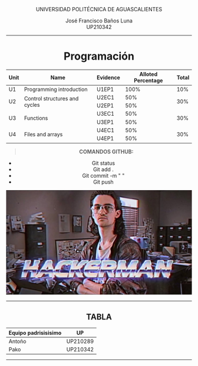 <center>
UNIVERSIDAD POLITÉCNICA DE AGUASCALIENTES  

  José Francisco Baños Luna  
UP210342    


___
#  **Programación** 



<table class="tg">
<thead>
  <tr>
    <th class="tg-c3ow">Unit</th>
    <th class="tg-c3ow">Name</th>
    <th class="tg-c3ow">Evidence</th>
    <th class="tg-c3ow">Alloted Percentage</th>
    <th class="tg-c3ow">Total</th>
  </tr>
</thead>
<tbody>
  <tr>
    <td class="tg-c3ow">U1</td>
    <td class="tg-c3ow">Programming introduction</td>
    <td class="tg-c3ow">U1EP1</td>
    <td class="tg-c3ow">100%</td>
    <td class="tg-c3ow">10%</td>
  </tr>
  <tr>
    <td class="tg-c3ow" rowspan="2">U2</td>
    <td class="tg-c3ow" rowspan="2">Control structures and cycles</td>
    <td class="tg-c3ow">U2EC1</td>
    <td class="tg-c3ow">50%</td>
    <td class="tg-c3ow" rowspan="2">30%</td>
  </tr>
  <tr>
    <td class="tg-c3ow">U2EP1</td>
    <td class="tg-c3ow">50%</td>
  </tr>
  <tr>
    <td class="tg-c3ow" rowspan="2">U3</td>
    <td class="tg-c3ow" rowspan="2">Functions</td>
    <td class="tg-c3ow">U3EC1</td>
    <td class="tg-c3ow">50%</td>
    <td class="tg-c3ow" rowspan="2">30%</td>
  </tr>
  <tr>
    <td class="tg-c3ow">U3EP1</td>
    <td class="tg-c3ow">50%</td>
  </tr>
   <tr>
    <td class="tg-c3ow" rowspan="2">U4</td>
    <td class="tg-c3ow" rowspan="2"> Files and arrays</td>
    <td class="tg-c3ow">U4EC1</td>
    <td class="tg-c3ow">50%</td>
    <td class="tg-c3ow" rowspan="2">30%</td>
  </tr>
  <tr>
    <td class="tg-c3ow">U4EP1</td>
    <td class="tg-c3ow">50%</td>
  </tr>
</tbody>
</table>


> **COMANDOS GITHUB:**

* Git status
* Git add .
* Git commit -m " "
* Git push
</center>

![Alt hackerman](IMG/toño.jpg)
___
<div align="center">


## **TABLA**
|Equipo padrisisisimo|UP      |
|--------------------|--------|
|Antoño              |UP210289|
|Pako                |UP210342|

___
</div>



